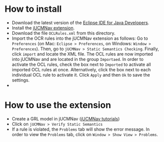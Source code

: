 # How to install

* Download the latest version of the <a href="https://www.eclipse.org/downloads/">Eclipse IDE for Java Developers</a>.
* Install the <a href="http://jucmnav.softwareengineering.ca/ucm/bin/view/ProjetSEG/DownloadingAndInstallation">jUCMNav extension</a>.
* Download the file `OCLRules.xml` from this directory.
* Import the OCR rules into the jUCMNav extension as follows: Go to `Preferences` (on Mac: `Eclipse > Preferences`, on Windows: `Window > Preferences`). Then, go to `jUCMNav > Static Semantics Checking`. Finally, click `import` and locate the XML file. The OCL rules are now imported into jUCMNav and are located in the group `Importaed`. In order to activate the OCL rules, check the box next to `Imported` to activate all imported OCL rules at once. Alternatively, click the box next to each individual OCL rule to activate it. Click `Apply` and then `Ok` to save the settings.
* 
# How to use the extension

* Create a GRL model in jUCMNav (<a href="http://jucmnav.softwareengineering.ca/ucm/bin/view/ProjetSEG/JUCMNavTutorials">jUCMNav tutorials</a>)
* Click on `jUCMNav > Verify Static Semantics`
* If a rule is violated, the `Problems` tab will show the error message. In order to view the `Problems` tab, click on `Window > Show View > Problems`.
